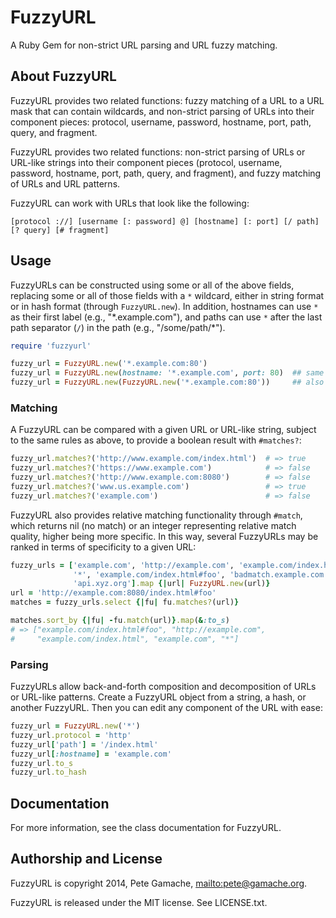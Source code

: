 # FuzzyURL

A Ruby Gem for non-strict URL parsing and URL fuzzy matching.

## About FuzzyURL

FuzzyURL provides two related functions: fuzzy matching of a URL to a URL
mask that can contain wildcards, and non-strict parsing of URLs into their
component pieces: protocol, username, password, hostname, port, path,
query, and fragment.

FuzzyURL provides two related functions: non-strict parsing of URLs or
URL-like strings into their component pieces (protocol, username, password,
hostname, port, path, query, and fragment), and fuzzy matching of URLs
and URL patterns.

FuzzyURL can work with URLs that look like the following:

```
[protocol ://] [username [: password] @] [hostname] [: port] [/ path] [? query] [# fragment]
```

## Usage

FuzzyURLs can be constructed using some or all of the above
fields, replacing some or all of those fields with a `*` wildcard,
either in string format or in hash format (through `FuzzyURL.new`).
In addition, hostnames can use `*` as their first label (e.g., 
"\*.example.com"), and paths can use `*` after the last path separator
(`/`) in the path (e.g., "/some/path/\*").


```ruby
require 'fuzzyurl'

fuzzy_url = FuzzyURL.new('*.example.com:80')
fuzzy_url = FuzzyURL.new(hostname: '*.example.com', port: 80)  ## same thing
fuzzy_url = FuzzyURL.new(FuzzyURL.new('*.example.com:80'))     ## also works
```


### Matching

A FuzzyURL can be compared with a given URL or URL-like string, subject
to the same rules as above, to provide a boolean result with
`#matches?`:


```ruby
fuzzy_url.matches?('http://www.example.com/index.html')  # => true
fuzzy_url.matches?('https://www.example.com')            # => false
fuzzy_url.matches?('http://www.example.com:8080')        # => false
fuzzy_url.matches?('www.us.example.com')                 # => true
fuzzy_url.matches?('example.com')                        # => false
```

FuzzyURL also provides relative matching functionality through `#match`,
which returns nil (no match) or an integer representing relative match
quality, higher being more specific.  In this way, several FuzzyURLs may
be ranked in terms of specificity to a given URL: 

```ruby
fuzzy_urls = ['example.com', 'http://example.com', 'example.com/index.html',
              '*', 'example.com/index.html#foo', 'badmatch.example.com',
              'api.xyz.org'].map {|url| FuzzyURL.new(url)}
url = 'http://example.com:8080/index.html#foo'
matches = fuzzy_urls.select {|fu| fu.matches?(url)}

matches.sort_by {|fu| -fu.match(url)}.map(&:to_s)
# => ["example.com/index.html#foo", "http://example.com", 
#     "example.com/index.html", "example.com", "*"] 

```

### Parsing

FuzzyURLs allow back-and-forth composition and decomposition of URLs or
URL-like patterns.  Create a FuzzyURL object from a string, a hash, or
another FuzzyURL.  Then you can edit any component of the URL with ease:

```ruby
fuzzy_url = FuzzyURL.new('*')
fuzzy_url.protocol = 'http'
fuzzy_url['path'] = '/index.html'
fuzzy_url[:hostname] = 'example.com'
fuzzy_url.to_s
fuzzy_url.to_hash

```

## Documentation

For more information, see the class documentation for FuzzyURL.

## Authorship and License

FuzzyURL is copyright 2014, Pete Gamache,
[mailto:pete@gamache.org](pete@gamache.org).

FuzzyURL is released under the MIT license.  See LICENSE.txt.

